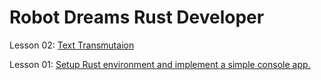 # Robot Dreams Rust Developer

Lesson 02: [Text Transmutaion](lesson_02/README.md)

Lesson 01: [Setup Rust environment and implement a simple console app.](lesson_01/README.md)